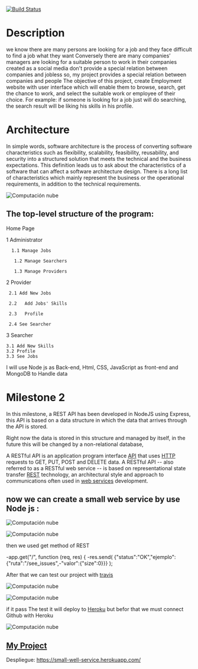 

[![Build Status](https://travis-ci.org/AbdullahTaher93/CCMYproject.svg?branch=master)](https://travis-ci.org/AbdullahTaher93/CCMYproject)


# Description


we know there are many persons are looking for a job and they face difficult to find a job 
what they want Conversely there are many companies’ managers are looking for a suitable person
to work in their companies created as a social media don't provide a special relation between 
companies and jobless so, my project provides a special relation between companies and people The
objective of this project, create Employment website with user interface which will enable them to
browse, search, get the chance to work, and select the suitable work or employee of their choice. 
For example: if someone is looking for a job just will do searching, the search result will be liking
his skills in his profile.

# Architecture

In simple words, software architecture is the process of converting software characteristics such as flexibility, scalability, feasibility, reusability, and security into a structured solution that meets the technical and the business expectations. This definition leads us to ask about the characteristics of a software that can affect a software architecture design. There is a long list of characteristics which mainly represent the business or the operational requirements, in addition to the technical requirements.


![Computación nube](https://github.com/AbdullahTaher93/CCMYproject/blob/master/docs/image/cyc.png)

## The top-level structure of the program:
 Home Page

1 Administrator

      1.1 Manage Jobs

       1.2 Manage Searchers

       1.3 Manage Providers
2 Provider

     2.1 Add New Jobs

     2.2   Add Jobs' Skills

     2.3   Profile

     2.4 See Searcher

3 Searcher

    3.1 Add New Skills 
    3.2 Profile
    3.3 See Jobs
I will use Node js as Back-end, Html, CSS, JavaScript as front-end and MongoDB to Handle data

# Milestone 2
In this milestone, a REST API has been developed in NodeJS using Express, this API is based on a data structure in which the data that arrives through the API is stored.

Right now the data is stored in this structure and managed by itself, in the future this will be changed by a non-relational database,

A RESTful API is an application program interface [API](https://searchmicroservices.techtarget.com/definition/application-program-interface-API) that uses [HTTP](https://searchwindevelopment.techtarget.com/definition/HTTP) requests to GET, PUT, POST and DELETE data.
A RESTful API -- also referred to as a RESTful web service -- is based on representational state transfer [REST](https://searchmicroservices.techtarget.com/definition/REST-representational-state-transfer) technology, an architectural style and approach to communications often used in [web services](https://searchmicroservices.techtarget.com/definition/Web-services-application-services) development.

## now we can create a small web service by use Node js :


![Computación nube](https://github.com/AbdullahTaher93/CCMYproject/blob/master/docs/image/npm%20init.png)


![Computación nube](https://github.com/AbdullahTaher93/CCMYproject/blob/master/docs/image/npm%20--save%20inst.png)

then we used get method of REST

-app.get("/", function (req, res) {
        -res.send( {"status":"OK","ejemplo":{"ruta":"/see_issues",-"valor":{"size":0}}} );


After that we can test our project with [travis](https://travis-ci.org)


![Computación nube](https://github.com/AbdullahTaher93/CCMYproject/blob/master/docs/image/trivas1.png)



![Computación nube](https://github.com/AbdullahTaher93/CCMYproject/blob/master/docs/image/trivas2.png)


 if it pass The test it will  deploy to [Heroku](https://Heroku.com) but befor that we must connect Github with Heroku 



 ![Computación nube](https://github.com/AbdullahTaher93/CCMYproject/blob/master/docs/image/heroku.png) 




## [My Project](https://abdullahtaher93.github.io/CCMYproject/)
Despliegue: https://small-well-service.herokuapp.com/
